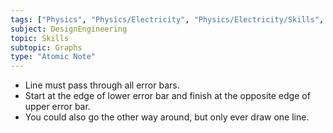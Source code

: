 ```yaml
---
tags: ["Physics", "Physics/Electricity", "Physics/Electricity/Skills", "Physics/Electricity/Skills/Graphs"]
subject: DesignEngineering
topic: Skills
subtopic: Graphs
type: "Atomic Note"
---
```

 
 - Line must pass through all error bars.
 - Start at the edge of lower error bar and finish at the opposite edge of upper error bar.
  - You could also go the other way around, but only ever draw one line.